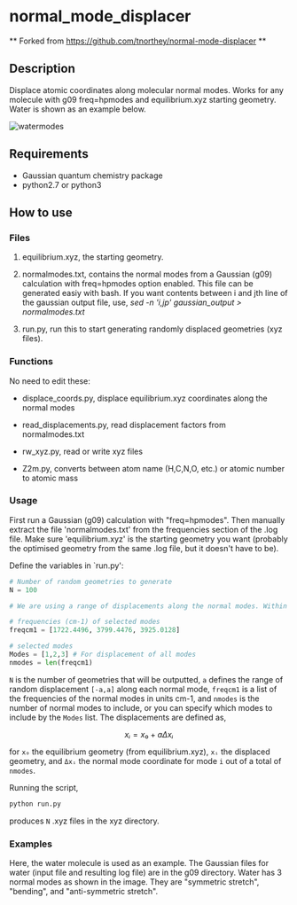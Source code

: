 # normal\_mode\_displacer

** Forked from https://github.com/tnorthey/normal-mode-displacer **

## Description
Displace atomic coordinates along molecular normal modes. Works for any molecule with g09 freq=hpmodes and equilibrium.xyz starting geometry. Water is shown as an example below.

![watermodes](watermodes.gif)

## Requirements

- Gaussian quantum chemistry package
- python2.7 or python3

## How to use

### Files

1. equilibrium.xyz, the starting geometry.

2. normalmodes.txt, contains the normal modes from a Gaussian (g09) calculation with freq=hpmodes option enabled. This file can be generated easiy with bash. If you want contents between i and jth line of the gaussian output file, use, *sed -n 'i,jp' gaussian_output > normalmodes.txt*

3. run.py, run this to start generating randomly displaced geometries (xyz files).

### Functions

No need to edit these:

- displace\_coords.py, displace equilibrium.xyz coordinates along the normal modes 

- read\_displacements.py, read displacement factors from normalmodes.txt

- rw\_xyz.py, read or write xyz files 

- Z2m.py, converts between atom name (H,C,N,O, etc.) or atomic number to atomic mass

### Usage

First run a Gaussian (g09) calculation with "freq=hpmodes". Then manually extract the file 'normalmodes.txt' from the frequencies section of the .log file. Make sure 'equilibrium.xyz' is the starting geometry you want (probably the optimised geometry from the same .log file, but it doesn't have to be). 

Define the variables in `run.py':

```python
# Number of random geometries to generate
N = 100

# We are using a range of displacements along the normal modes. Within this range, the displacement will happen by total range/N number. It can be and done by a = np.linspace(-0.5,0.5,N). User please change the numbers according to their needs.

# frequencies (cm-1) of selected modes
freqcm1 = [1722.4496, 3799.4476, 3925.0128] 

# selected modes
Modes = [1,2,3] # For displacement of all modes
nmodes = len(freqcm1)

```

``N`` is the number of geometries that will be outputted, ``a`` defines the range of random displacement ``[-a,a]`` along each normal mode, ``freqcm1`` is a list of the frequencies of the normal modes in units cm-1, and ``nmodes`` is the number of normal modes to include, or you can specify which modes to include by the ``Modes`` list. The displacements are defined as,

```math 
xᵢ= x₀ + aΔxᵢ
```
for ``x₀`` the equilibrium geometry (from equilibrium.xyz), ``xᵢ`` the displaced geometry, and ``Δxᵢ`` the normal mode coordinate for mode ``i`` out of a total of ``nmodes``. 

Running the script,
```python
python run.py
```

produces ``N`` .xyz files in the xyz directory.

### Examples

Here, the water molecule is used as an example. The Gaussian files for water (input file and resulting log file) are in the g09 directory.
Water has 3 normal modes as shown in the image. They are "symmetric stretch", "bending", and "anti-symmetric stretch". 
